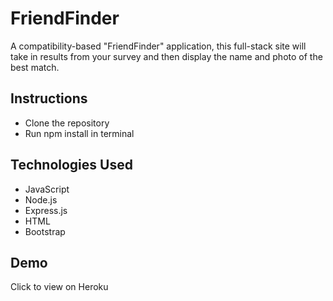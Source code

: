 # FriendFinder

A compatibility-based "FriendFinder" application, this full-stack site will take in results from your survey and then display the name and photo of the best match. 

## Instructions 

* Clone the repository
* Run npm install in terminal 

## Technologies Used

* JavaScript
* Node.js
* Express.js
* HTML
* Bootstrap 

## Demo

Click to view on Heroku 

